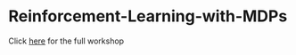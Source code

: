 # Reinforcement-Learning-with-MDPs

Click [here](https://www.datahubbs.com/reinforcement-learning-markov-decision-processes/) for the full workshop
